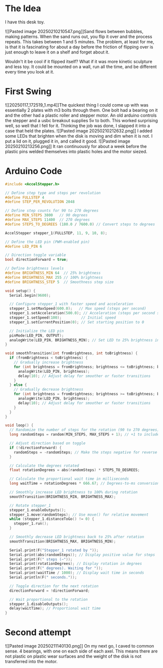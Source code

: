 # The Idea
I have this desk toy.

![[Pasted image 20250210210547.png]]Sand flows between bubbles, making patterns. When the sand runs out, you flip it over and the process repeats. This takes between 1 and 5 minutes. The problem, at least for me, is that it is fascinating for about a day before the friction of flipping over is just enough to leave it on a shelf and forget about it.

Wouldn't it be cool if it flipped itself? What if it was more kinetic sculpture and less toy. It could be mounted on a wall, run all the time, and be different every time you look at it. 

# First Swing
![[20250117_172519_1.mp4]]The quickest thing I could come up with was essentially 2 plates with m3 bolts through them. One bolt had a bearing on it and the other had a plastic roller and stepper motor. An old arduino controls the stepper and a usbc breakout supplies 5v to both. This worked surprising well, so well that I fell for it. Thinking the job was done, I slapped it into a case that held the plates.
![[Pasted image 20250210212632.png]]
I added some LEDs that brighten when the disk is moving and dim when it is not. I put a lid on it, plugged it in, and called it good.
![[Pasted image 20250210213256.png]]
It ran continuously for about a week before the plastic pins welded themselves into plastic holes and the motor siezed.

# Arduino Code
```c
#include <AccelStepper.h>

// Define step type and steps per revolution
#define FULLSTEP 4
#define STEP_PER_REVOLUTION 2048

// Define step counts for 90 to 270 degrees
#define MIN_STEPS 3800   // 90 degrees
#define MAX_STEPS 11400  // 270 degrees
#define STEPS_TO_DEGREES (180.0 / 7600.0) // Convert steps to degrees

AccelStepper stepper_1(FULLSTEP, 11, 9, 10, 8);

// Define the LED pin (PWM-enabled pin)
#define LED_PIN 6

// Direction toggle variable
bool directionForward = true;

// Define brightness levels
#define BRIGHTNESS_MIN 64  // 25% brightness
#define BRIGHTNESS_MAX 255 // 100% brightness
#define BRIGHTNESS_STEP 5  // Smoothness step size

void setup() {
  Serial.begin(9600);

  // Configure stepper_1 with faster speed and acceleration
  stepper_1.setMaxSpeed(600.0);   // Max speed (steps per second)
  stepper_1.setAcceleration(500.0); // Acceleration (steps per second squared)
  stepper_1.setSpeed(100);         // Initial speed
  stepper_1.setCurrentPosition(0); // Set starting position to 0

  // Initialize the LED pin
  pinMode(LED_PIN, OUTPUT);
  analogWrite(LED_PIN, BRIGHTNESS_MIN); // Set LED to 25% brightness initially
}

void smoothTransition(int fromBrightness, int toBrightness) {
  if (fromBrightness < toBrightness) {
    // Gradually increase brightness
    for (int brightness = fromBrightness; brightness <= toBrightness; brightness += BRIGHTNESS_STEP) {
      analogWrite(LED_PIN, brightness);
      delay(10); // Adjust delay for smoother or faster transitions
    }
  } else {
    // Gradually decrease brightness
    for (int brightness = fromBrightness; brightness >= toBrightness; brightness -= BRIGHTNESS_STEP) {
      analogWrite(LED_PIN, brightness);
      delay(10); // Adjust delay for smoother or faster transitions
    }
  }
}

void loop() {
  // Randomize the number of steps for the rotation (90 to 270 degrees)
  long randomSteps = random(MIN_STEPS, MAX_STEPS + 1); // +1 to include MAX_STEPS in range

  // Adjust direction based on toggle
  if (!directionForward) {
    randomSteps = -randomSteps; // Make the steps negative for reverse direction
  }

  // Calculate the degrees rotated
  float rotationDegrees = abs(randomSteps) * STEPS_TO_DEGREES;

  // Calculate the proportional wait time in milliseconds
  long waitTime = rotationDegrees * 666.67; // Degrees-to-ms conversion (1° -> ~666.67 ms)

  // Smoothly increase LED brightness to 100% during rotation
  smoothTransition(BRIGHTNESS_MIN, BRIGHTNESS_MAX);

  // Rotate stepper_1
  stepper_1.enableOutputs();
  stepper_1.move(randomSteps); // Use move() for relative movement
  while (stepper_1.distanceToGo() != 0) {
    stepper_1.run();
  }

  // Smoothly decrease LED brightness back to 25% after rotation
  smoothTransition(BRIGHTNESS_MAX, BRIGHTNESS_MIN);

  Serial.print(F("Stepper_1 rotated by "));
  Serial.print(abs(randomSteps)); // Display positive value for steps
  Serial.print(F(" steps (~"));
  Serial.print(rotationDegrees); // Display rotation in degrees
  Serial.print(F(" degrees). Waiting for "));
  Serial.print(waitTime / 1000); // Display wait time in seconds
  Serial.println(F(" seconds."));

  // Toggle direction for the next rotation
  directionForward = !directionForward;

  // Wait proportional to the rotation
  stepper_1.disableOutputs();
  delay(waitTime); // Proportional wait time
}

```

# Second attempt
![[Pasted image 20250211140130.png]]
On my next go, I caved to common sense. 4 bearings, with one on each side of each axel. This means there are not plastic on plastic wear surfaces and the weight of the disk is not transferred into the motor.

<html><div id="stl-viewer" style="width:800px; height:600px;"></div>

<!-- Define the import map -->
<script type="importmap">
{
  "imports": {
    "three": "https://unpkg.com/three@0.162.0/build/three.module.js",
    "three/addons/": "https://unpkg.com/three@0.162.0/examples/jsm/"
  }
}
</script>

<!-- Use ES modules to import and run the code -->
<script type="module">
  import * as THREE from 'three';
  import { OrbitControls } from 'three/addons/controls/OrbitControls.js';
  import { STLLoader } from 'three/addons/loaders/STLLoader.js';

  const width = 800, height = 600;

  // Create scene, camera, and renderer
  const scene = new THREE.Scene();
  const camera = new THREE.PerspectiveCamera(45, width / height, 0.1, 1000);
  const renderer = new THREE.WebGLRenderer({ antialias: true });
  renderer.setSize(width, height);
  document.getElementById('stl-viewer').appendChild(renderer.domElement);

  // Set up OrbitControls for interactivity
  const controls = new OrbitControls(camera, renderer.domElement);

  // Add basic lighting
  scene.add(new THREE.AmbientLight(0x404040));
  const directionalLight = new THREE.DirectionalLight(0xffffff, 1);
  directionalLight.position.set(0, 0, 1).normalize();
  scene.add(directionalLight);

  // Load the STL file (ensure "shell.stl" is in the same directory)
  const loader = new STLLoader();
  loader.load('shell.stl', function (geometry) {
    const material = new THREE.MeshPhongMaterial({ color: 0xB0C4DE });
    const mesh = new THREE.Mesh(geometry, material);
    scene.add(mesh);

    // Center the model
    geometry.computeBoundingBox();
    const center = new THREE.Vector3();
    geometry.boundingBox.getCenter(center);
    mesh.geometry.translate(-center.x, -center.y, -center.z);

    // Adjust the camera based on the model size
    const maxDim = Math.max(
      geometry.boundingBox.max.x - geometry.boundingBox.min.x,
      geometry.boundingBox.max.y - geometry.boundingBox.min.y,
      geometry.boundingBox.max.z - geometry.boundingBox.min.z
    );
    camera.position.set(0, 0, maxDim * 2);
    controls.update();
  });

  // Animation loop to render the scene
  function animate() {
    requestAnimationFrame(animate);
    controls.update();
    renderer.render(scene, camera);
  }
  animate();
</script>


</html>



